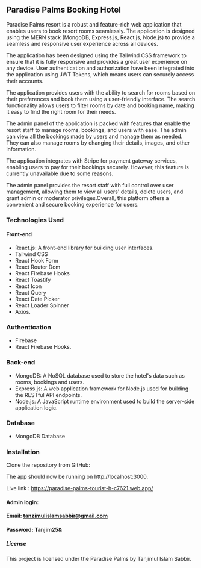 ## Paradise Palms Booking Hotel

Paradise Palms resort is a robust and feature-rich web application that enables users to book resort rooms seamlessly. The application is designed using the MERN stack (MongoDB, Express.js, React.js, Node.js) to provide a seamless and responsive user experience across all devices.

The application has been designed using the Tailwind CSS framework to ensure that it is fully responsive and provides a great user experience on any device. User authentication and authorization have been integrated into the application using JWT Tokens, which means users can securely access their accounts.

The application provides users with the ability to search for rooms based on their preferences and book them using a user-friendly interface. The search functionality allows users to filter rooms by date and booking name, making it easy to find the right room for their needs.

The admin panel of the application is packed with features that enable the resort staff to manage rooms, bookings, and users with ease. The admin can view all the bookings made by users and manage them as needed. They can also manage rooms by changing their details, images, and other information.

The application integrates with Stripe for payment gateway services, enabling users to pay for their bookings securely. However, this feature is currently unavailable due to some reasons.

The admin panel provides the resort staff with full control over user management, allowing them to view all users' details, delete users, and grant admin or moderator privileges.Overall, this platform offers a convenient and secure booking experience for users.


### Technologies Used
#### Front-end
- React.js: A front-end library for building user interfaces.
- Tailwind CSS
- React Hook Form
- React Router Dom
- React Firebase Hooks
- React Toastify
- React Icon
- React Query
- React Date Picker
- React Loader Spinner
- Axios.

### Authentication
- Firebase
- React Firebase Hooks.

### Back-end 
- MongoDB: A NoSQL database used to store the hotel's data such as rooms, bookings and users.
- Express.js: A web application framework for Node.js used for building the RESTful API endpoints.
- Node.js: A JavaScript runtime environment used to build the server-side application logic.

### Database
- MongoDB Database

### Installation
Clone the repository from GitHub:

The app should now be running on http://localhost:3000.

Live link : https://paradise-palms-tourist-h-c7621.web.app/

#### Admin login: 

#### Email: tanzimulislamsabbir@gmail.com 
#### Password: Tanjim25& 

##### License
This project is licensed under the Paradise Palms by Tanjimul Islam Sabbir.
